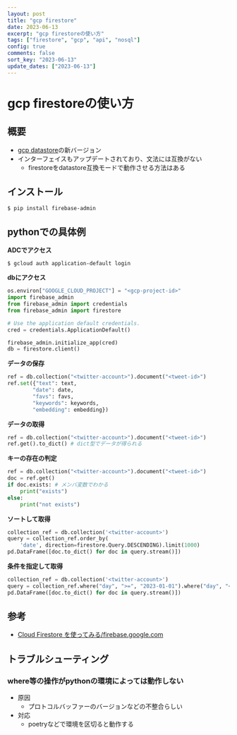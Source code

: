 ```yaml
---
layout: post
title: "gcp firestore"
date: 2023-06-13
excerpt: "gcp firestoreの使い方"
tags: ["firestore", "gcp", "api", "nosql"]
config: true
comments: false
sort_key: "2023-06-13"
update_dates: ["2023-06-13"]
---
```


# gcp firestoreの使い方

## 概要
 - [gcp datastore](/gcp-datastore/)の新バージョン
 - インターフェイスもアップデートされており、文法には互換がない
   - firestoreをdatastore互換モードで動作させる方法はある

## インストール

```console
$ pip install firebase-admin
```

## pythonでの具体例

**ADCでアクセス**
```console
$ gcloud auth application-default login
```

**dbにアクセス**
```python
os.environ["GOOGLE_CLOUD_PROJECT"] = "<gcp-project-id>"
import firebase_admin
from firebase_admin import credentials
from firebase_admin import firestore

# Use the application default credentials.
cred = credentials.ApplicationDefault()

firebase_admin.initialize_app(cred)
db = firestore.client()
```

**データの保存**
```python
ref = db.collection("<twitter-account>").document("<tweet-id>")
ref.set({"text": text,
        "date": date,
        "favs": favs,
        "keywords": keywords,
        "embedding": embedding})
```

**データの取得**
```python
ref = db.collection("<twitter-account>").document("<tweet-id>")
ref.get().to_dict() # dict型でデータが得られる
```

**キーの存在の判定**
```python
ref = db.collection("<twitter-account>").document("<tweet-id>")
doc = ref.get()
if doc.exists: # メンバ変数でわかる
    print("exists")
else:
    print("not exists")
```

**ソートして取得**
```python
collection_ref = db.collection('<twitter-account>')
query = collection_ref.order_by(
    'date', direction=firestore.Query.DESCENDING).limit(1000)
pd.DataFrame([doc.to_dict() for doc in query.stream()])
```

**条件を指定して取得**
```python
collection_ref = db.collection('<twitter-account>')
query = collection_ref.where("day", ">=", "2023-01-01").where("day", "<=", "2023-12-31")
pd.DataFrame([doc.to_dict() for doc in query.stream()])
```

## 参考
 - [Cloud Firestore を使ってみる/firebase.google.com](https://firebase.google.com/docs/firestore/quickstart?hl=ja)

## トラブルシューティング

### where等の操作がpythonの環境によっては動作しない
 - 原因
   - プロトコルバッファーのバージョンなどの不整合らしい
 - 対応
   - poetryなどで環境を区切ると動作する

